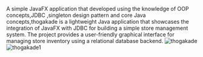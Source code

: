 A simple JavaFX application that developed using the knowledge of OOP concepts,JDBC ,singleton design pattern and core Java concepts,thogakade is a lightweight Java application that showcases the integration of JavaFX with JDBC for building a simple store management system. The project provides a user-friendly graphical interface for managing store inventory using a relational database backend.
![thogakade](https://github.com/user-attachments/assets/bfb1f5fa-1d8e-4856-9610-90113f85665c)
![thogakade1](https://github.com/user-attachments/assets/7afba18b-0c77-4353-8f83-a849f8118e56)
